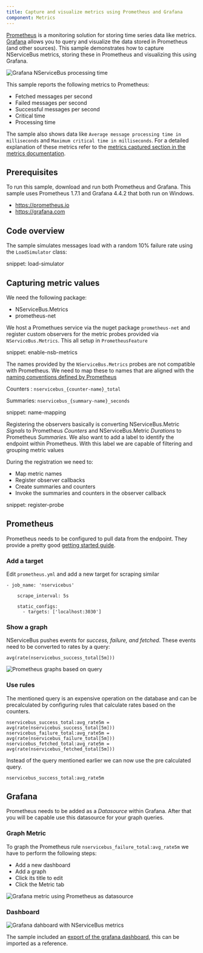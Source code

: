 ```yaml
---
title: Capture and visualize metrics using Prometheus and Grafana
component: Metrics
---
```


[Prometheus](https://prometheus.io) is a monitoring solution for storing time series data like metrics. [Grafana](https://grafana.com) allows you to query and visualize the data stored in Prometheus (and other sources). This sample demonstrates how to capture NServiceBus metrics, storing these in Prometheus and visualizing this using Grafana.



![Grafana NServiceBus processing time](grafana-graph.png)



This sample reports the following metrics to Prometheus:

 * Fetched messages per second 
 * Failed messages per second
 * Successful messages per second
 * Critical time 
 * Processing time



 The sample also shows data like `Average message processing time in milliseconds` and `Maximum critical time in milliseconds`. For a detailed explanation of these metrics refer to the [metrics captured section in the metrics documentation](/nservicebus/operations/metrics.md#metrics-captured).


## Prerequisites

To run this sample, download and run both Prometheus and Grafana. This sample uses Prometheus 1.7.1 and Grafana 4.4.2 that both run on Windows.

- https://prometheus.io
- https://grafana.com


## Code overview

The sample simulates messages load with a random 10% failure rate using the `LoadSimulator` class:

snippet: load-simulator


## Capturing metric values

We need the following package:

- NServiceBus.Metrics
- prometheus-net



We host a Promethues service via the nuget package `prometheus-net` and register custom observers for the metric probes provided via `NServiceBus.Metrics`. This all setup in  `PrometheusFeature`



snippet: enable-nsb-metrics



The names provided by the `NServiceBus.Metrics` probes are not compatible with Prometheus. We need to map these to names that are aligned with the [naming conventions defined by Prometheus](https://prometheus.io/docs/practices/naming/)

Counters : `nservicebus_{counter-name}_total`

Summaries: `nservicebus_{summary-name}_seconds`



snippet: name-mapping



Registering the observers basically is converting NServiceBus.Metric *Signals* to Prometheus *Counters* and NServiceBus.Metric *Durations* to Prometheus *Summaries*.  We also want to add a label to identify the endpoint within Prometheus. With this label we are capable of filtering and grouping metric values 



During the registration we need to:

- Map metric names
- Register observer callbacks
- Create summaries and counters 
- Invoke the summaries and counters in the observer callback




snippet: register-probe



## Prometheus

Prometheus needs to be configured to pull data from the endpoint. They provide a pretty good [getting started guide](https://prometheus.io/docs/introduction/getting_started/). 


### Add a target

 Edit `prometheus.yml` and  add a new target for scraping similar

```
- job_name: 'nservicebus'

    scrape_interval: 5s

    static_configs:
      - targets: ['localhost:3030']
```

### Show a graph

NServiceBus pushes events for *success, failure, and fetched*. These events need to be converted to rates by a query:

    avg(rate(nservicebus_success_total[5m])) 
![Prometheus graphs based on query](example-prometheus-graph.png)



### Use rules


The mentioned query is an expensive operation on the database and can be precalculated by configuring rules that calculate rates based on the counters. 

    nservicebus_success_total:avg_rate5m = avg(rate(nservicebus_success_total[5m]))
    nservicebus_failure_total:avg_rate5m = avg(rate(nservicebus_failure_total[5m]))
    nservicebus_fetched_total:avg_rate5m = avg(rate(nservicebus_fetched_total[5m]))


Instead of the query mentioned earlier we can now use the pre calculated query.

    nservicebus_success_total:avg_rate5m


## Grafana

Prometheus needs to be added as a *Datasource* within Grafana. After that you will be capable use this datasource for your graph queries.



### Graph Metric



To graph the Prometheus rule  `nservicebus_failure_total:avg_rate5m` we have to perform the following steps:

- Add a new dashboard 
- Add a graph
- Click its title to edit
- Click the Metric tab

![Grafana metric using Prometheus as datasource](grafana-metric.png)



### Dashboard

![Grafana dahboard with NServiceBus metrics](example-grafana-dashboard.png)



The sample included an [export of the grafana dashboard](grafana-endpoints-dashboard.json), this can be imported as a reference.

### 